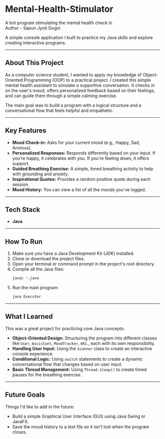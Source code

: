 # Mental-Health-Stimulator
A bot program stimulating the mental health check in
<br>
Author - Sapun Jyoti Gogoi

A simple console application I built to practice my Java skills and explore creating interactive programs.

---
## About This Project

As a computer science student, I wanted to apply my knowledge of Object-Oriented Programming (OOP) to a practical project. I created this simple mental health assistant to simulate a supportive conversation. It checks in on the user's mood, offers personalized feedback based on their feelings, and can guide them through a simple calming exercise.

The main goal was to build a program with a logical structure and a conversational flow that feels helpful and empathetic.

---
## Key Features

* **Mood Check-in:** Asks for your current mood (e.g., Happy, Sad, Anxious).
* **Personalized Responses:** Responds differently based on your input. If you're happy, it celebrates with you. If you're feeling down, it offers support.
* **Guided Breathing Exercise:** A simple, timed breathing activity to help with grounding and anxiety.
* **Inspirational Quotes:** Provides a random positive quote during each session.
* **Mood History:** You can view a list of all the moods you've logged.

---
## Tech Stack

* **Java**

---
## How To Run

1.  Make sure you have a Java Development Kit (JDK) installed.
2.  Clone or download the project files.
3.  Open your terminal or command prompt in the project's root directory.
4.  Compile all the Java files:
    ```bash
    javac *.java
    ```
5.  Run the main program:
    ```bash
    java Executer
    ```

---
## What I Learned

This was a great project for practicing core Java concepts:

* **Object-Oriented Design:** Structuring the program into different classes like `User`, `Assistant`, `MoodTracker`, etc., each with its own responsibility.
* **Handling User Input:** Using the `Scanner` class to create an interactive console experience.
* **Conditional Logic:** Using `switch` statements to create a dynamic conversational flow that changes based on user input.
* **Basic Thread Management:** Using `Thread.sleep()` to create timed pauses for the breathing exercise.

---
## Future Goals

Things I'd like to add in the future:

* Build a simple Graphical User Interface (GUI) using Java Swing or JavaFX.
* Save the mood history to a text file so it isn't lost when the program closes.